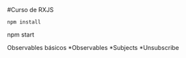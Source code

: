 #Curso de RXJS

```
npm install
```
npm start

Observables básicos
*Observables
*Subjects
*Unsubscribe
